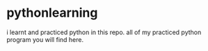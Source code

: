 # pythonlearning
i learnt and practiced python in this repo. all of my practiced  python program you will find here. 
